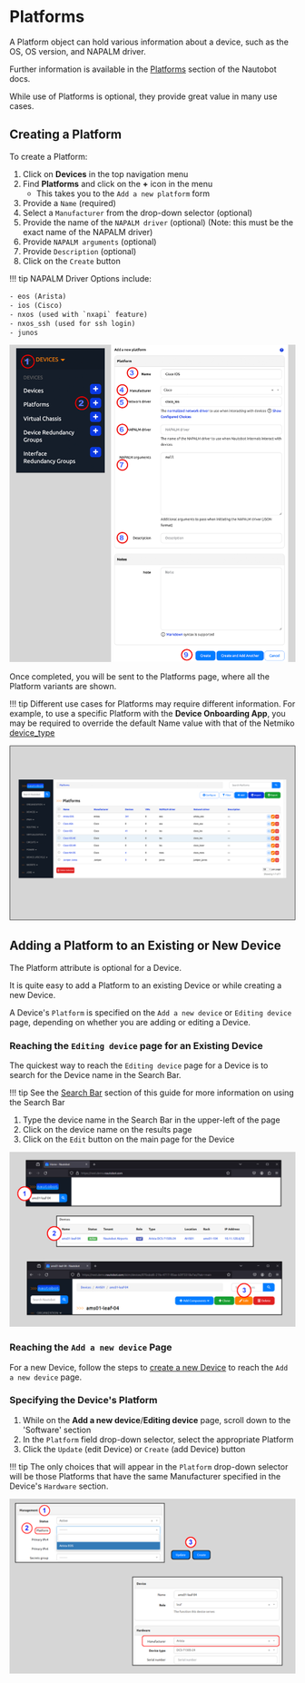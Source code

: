 # Platforms

A Platform object can hold various information about a device, such as the OS, OS version, and NAPALM driver.

Further information is available in the [Platforms](../../core-data-model/dcim/platform.md) section of the Nautobot docs.

While use of Platforms is optional, they provide great value in many use cases.

## Creating a Platform

To create a Platform:

1. Click on **Devices** in the top navigation menu
2. Find **Platforms** and click on the **+** icon in the menu
    * This takes you to the `Add a new platform` form
3. Provide a `Name` (required)
4. Select a `Manufacturer` from the drop-down selector (optional)
5. Provide the name of the `NAPALM driver` (optional) (Note: this must be the exact name of the NAPALM driver)
6. Provide `NAPALM arguments` (optional)
7. Provide `Description` (optional)
8. Click on the `Create` button

!!! tip
    NAPALM Driver Options include:

    - eos (Arista)
    - ios (Cisco)
    - nxos (used with `nxapi` feature)
    - nxos_ssh (used for ssh login)
    - junos

![Add platform](../images/getting-started-nautobot-ui/10-add-platform.png)

Once completed, you will be sent to the Platforms page, where all the Platform variants are shown.

!!! tip
    Different use cases for Platforms may require different information. For example, to use a specific Platform with
    the **Device Onboarding App**, you may be required to override the default Name value with that of the
    Netmiko [device_type](https://github.com/ktbyers/netmiko/blob/2dc032b64c3049d3048966441ee30a0139bebc81/netmiko/ssh_autodetect.py#L50)

![Platforms page](../images/getting-started-nautobot-ui/11-platforms-page.png)

## Adding a Platform to an Existing or New Device

The Platform attribute is optional for a Device.

It is quite easy to add a Platform to an existing Device or while creating a new Device.

A Device's `Platform` is specified on the `Add a new device` or `Editing device` page, depending on whether you are adding or editing a Device.

### Reaching the `Editing device` page for an Existing Device

The quickest way to reach the `Editing device` page for a Device is to search for the Device name
in the Search Bar.

!!! tip
    See the [Search Bar](search-bar.md) section of this guide for more information on using the Search Bar

1. Type the device name in the Search Bar in the upper-left of the page
2. Click on the device name on the results page
3. Click on the `Edit` button on the main page for the Device

![Device main page](../images/getting-started-nautobot-ui/43-get-to-device-main-page.png)

### Reaching the `Add a new device` Page

For a new Device, follow the steps to [create a new Device](creating-devices.md) to reach the `Add a new device` page.

### Specifying the Device's Platform

1. While on the **Add a new device**/**Editing device** page, scroll down to the 'Software' section
2. In the `Platform` field drop-down selector, select the appropriate Platform
3. Click the `Update` (edit Device) or `Create` (add Device) button

!!! tip
    The only choices that will appear in the `Platform` drop-down selector will be those Platforms that have the same Manufacturer specified in the Device's `Hardware` section.

![Add platform](../images/getting-started-nautobot-ui/44-add-platform.png)
